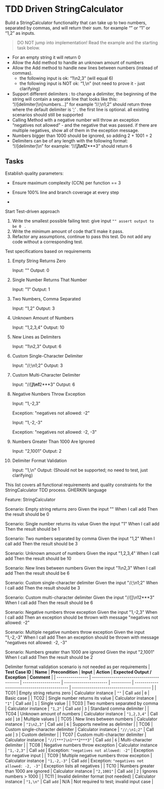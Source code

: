 # TDD Driven StringCalculator

Build a StringCalculator functionality that can take up to two numbers, separated by commas, and will return their sum. 
for example “” or “1” or “1,2” as inputs.

> DO NOT jump into implementation! Read the example and the starting task below.

- For an empty string it will return 0
- Allow the Add method to handle an unknown amount of numbers
- Allow the Add method to handle new lines between numbers (instead of commas).
  - the following input is ok: “1\n2,3” (will equal 6)
  - the following input is NOT ok: “1,\n” (not need to prove it - just clarifying)
- Support different delimiters : to change a delimiter, the beginning of the string will contain a separate line that looks like this: “//[delimiter]\n[numbers…]” for example “//;\n1;2” should return three where the default delimiter is ‘;’ .
the first line is optional. all existing scenarios should still be supported
- Calling Method with a negative number will throw an exception “negatives not allowed” - and the negative that was passed. if there are multiple negatives, show all of them in the exception message.
- Numbers bigger than 1000 should be ignored, so adding 2 + 1001 = 2
- Delimiters can be of any length with the following format: “//[delimiter]\n” for example: “//[***]\n1***2***3” should return 6

## Tasks



Establish quality parameters:

- Ensure  maximum complexity (CCN) per function == 3

- Ensure 100% line and branch coverage at every step

- 

  

Start Test-driven approach

1. Write the smallest possible failing test: give input `"" assert output to be 0 ` .
2. Write the minimum amount of code that'll make it pass.
3. Refactor any assumptions, continue to pass this test. Do not add any code without a corresponding test.

Test specifications based on requirements
1. Empty String Returns Zero

    Input: ""
    Output: 0

2. Single Number Returns That Number

    Input: "1"
    Output: 1

3. Two Numbers, Comma Separated

    Input: "1,2"
    Output: 3

4. Unknown Amount of Numbers

    Input: "1,2,3,4"
    Output: 10

5. New Lines as Delimiters

    Input: "1\n2,3"
    Output: 6

6. Custom Single-Character Delimiter

    Input: "//;\n1;2"
    Output: 3

7. Custom Multi-Character Delimiter

    Input: "//[***]\n1***2***3"
    Output: 6

8. Negative Numbers Throw Exception

    Input: "1,-2,3"

    Exception: "negatives not allowed: -2"

    Input: "1,-2,-3"

    Exception: "negatives not allowed: -2, -3"

9. Numbers Greater Than 1000 Are Ignored

    Input: "2,1001"
    Output: 2

10. Delimiter Format Validation

    Input: "1,\n"
    Output: (Should not be supported; no need to test, just clarifying)


This list covers all functional requirements and quality constraints for the StringCalculator TDD process.
GHERKIN language

Feature: StringCalculator

Scenario: Empty string returns zero Given the input "" When I call add Then the result should be 0

Scenario: Single number returns its value Given the input "1" When I call add Then the result should be 1

Scenario: Two numbers separated by comma Given the input "1,2" When I call add Then the result should be 3

Scenario: Unknown amount of numbers Given the input "1,2,3,4" When I call add Then the result should be 10

Scenario: New lines between numbers Given the input "1\n2,3" When I call add Then the result should be 6

Scenario: Custom single-character delimiter Given the input "//;\n1;2" When I call add Then the result should be 3

Scenario: Custom multi-character delimiter Given the input "//[]\n12***3" When I call add Then the result should be 6

Scenario: Negative numbers throw exception Given the input "1,-2,3" When I call add Then an exception should be thrown with message "negatives not allowed: -2"

Scenario: Multiple negative numbers throw exception Given the input "1,-2,-3" When I call add Then an exception should be thrown with message "negatives not allowed: -2, -3"

Scenario: Numbers greater than 1000 are ignored Given the input "2,1001" When I call add Then the result should be 2


Delimiter format validation scenario is not needed as per requirements
| **Test Case ID** | **Name**                                  | **Precondition**    | **Input**              | **Action** | **Expected Output / Exception**              | **Comment**                              |
| ---------------- | ----------------------------------------- | ------------------- | ---------------------- | ---------- | -------------------------------------------- | ---------------------------------------- |
| TC01             | Empty string returns zero                 | Calculator instance | `""`                   | Call `add` | `0`                                          | Basic case                               |
| TC02             | Single number returns its value           | Calculator instance | `"1"`                  | Call `add` | `1`                                          | Single value                             |
| TC03             | Two numbers separated by comma            | Calculator instance | `"1,2"`                | Call `add` | `3`                                          | Standard comma delimiter                 |
| TC04             | Unknown amount of numbers                 | Calculator instance | `"1,2,3,4"`            | Call `add` | `10`                                         | Multiple values                          |
| TC05             | New lines between numbers                 | Calculator instance | `"1\n2,3"`             | Call `add` | `6`                                          | Supports newline as delimiter            |
| TC06             | Custom single-character delimiter         | Calculator instance | `"//;\n1;2"`           | Call `add` | `3`                                          | Custom delimiter                         |
| TC07             | Custom multi-character delimiter          | Calculator instance | `"//[***]\n1***2***3"` | Call `add` | `6`                                          | Multi-character delimiter                |
| TC08             | Negative numbers throw exception          | Calculator instance | `"1,-2,3"`             | Call `add` | Exception: `"negatives not allowed: -2"`     | Exception for negative input             |
| TC09             | Multiple negative numbers throw exception | Calculator instance | `"1,-2,-3"`            | Call `add` | Exception: `"negatives not allowed: -2, -3"` | Exception lists all negatives            |
| TC10             | Numbers greater than 1000 are ignored     | Calculator instance | `"2,1001"`             | Call `add` | `2`                                          | Ignores numbers > 1000                   |
| TC11             | Invalid delimiter format (not needed)     | Calculator instance | `"1,\n"`               | Call `add` | N/A                                          | Not required to test; invalid input case |

